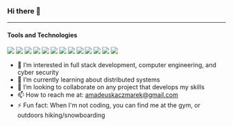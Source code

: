 ### Hi there 👋
---

#### Tools and Technologies

<p>
<img src="https://img.shields.io/badge/Visual_Studio_Code-0078D4?style=flat&logo=visual%20studio%20code&logoColor=white"/>
    <img src="https://img.shields.io/badge/-Github-181717?style=flat&logo=GitHub&logoColor=white"/>
    <img src="https://img.shields.io/badge/-Git-F44D27?style=flat&logo=Git&logoColor=white"/>
    <img src="https://img.shields.io/badge/VIM-%2311AB00.svg?&style=flat&logo=vim&logoColor=white">
    <img src="https://img.shields.io/badge/Python-3776AB?style=flat&logo=python&logoColor=white"/>
    <img src="https://img.shields.io/badge/-LeetCode-FFA116?style=flat&logo=LeetCode&logoColor=black"/>
    <img src="https://img.shields.io/badge/Kali-557C94?style=flat&logo=kali-linux&logoColor=white"/>
    <img src="https://img.shields.io/badge/monero-FF6600?style=flat&logo=monero&logoColor=white"/>
    <img src="https://img.shields.io/badge/Binance-FCD535?style=flat&logo=binance&logoColor=white"/>
    <img src="https://img.shields.io/badge/powershell-5391FE?style=flat&logo=powershell&logoColor=white"/>
    <img src="https://img.shields.io/badge/Tor_Browser-7D4698?style=flat&logo=Tor-Browser&logoColor=white"/>
    <img src="https://img.shields.io/badge/Java-ED8B00?style=flat&logo=java&logoColor=white"/>
    <img src="https://img.shields.io/badge/C-00599C?style=flat&logo=c&logoColor=white"/>
    <!-- - 😄 I'm looking for interships starting in 2025 -->
  </p> 


- 🔭 I’m interested in full stack development, computer engineering, and cyber security
- 🌱 I’m currently learning about distributed systems
- 👯 I’m looking to collaborate on any project that develops my skills    
- 📫 How to reach me at: amadeuskaczmarek@gmail.com
- ⚡ Fun fact: When I'm not coding, you can find me at the gym, or outdoors hiking/snowboarding
